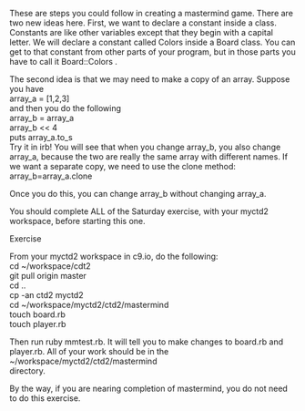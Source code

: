 These are steps you could follow in creating a mastermind game.  There are two
new ideas here.  First, we want to declare a constant inside a class.  Constants
are like other variables except that they begin with a capital letter.  We
will declare a constant called Colors inside a Board class.  You can get to that
constant from other parts of your program, but in those parts you have to call
it Board::Colors .

The second idea is that we may need to make a copy of an array.  Suppose you
have <br/>
array_a = [1,2,3]<br/>
and then you do the following<br/>
array_b = array_a<br/>
array_b << 4<br/>
puts array_a.to_s<br/>
Try it in irb!  You will see that when you change array_b, you also change
array_a, because the two are really the same array with different names.  If
we want a separate copy, we need to use the clone method:<br/>
array_b=array_a.clone<br/>

Once you do this, you can change array_b without changing array_a.

You should complete ALL of the Saturday exercise, with your myctd2 workspace,
before starting this one.

Exercise

From your myctd2 workspace in c9.io, do the following:<br/>
cd ~/workspace/cdt2<br/>
git pull origin master<br/>
cd ..<br/>
cp -an ctd2 myctd2<br/>
cd ~/workspace/myctd2/ctd2/mastermind<br/>
touch board.rb<br/>
touch player.rb<br/>

Then run ruby mmtest.rb.  It will tell you to make changes to board.rb and 
player.rb.  All of your work should be in the<br/>
~/workspace/myctd2/ctd2/mastermind<br/>
directory.<br/>

By the way, if you are nearing completion of mastermind, you do not need to do
this exercise.